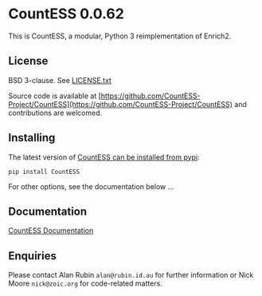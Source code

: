 # CountESS 0.0.62

This is CountESS, a modular, Python 3 reimplementation of Enrich2.

## License

BSD 3-clause.  See [LICENSE.txt](LICENSE.txt)

Source code is available at [https://github.com/CountESS-Project/CountESS](https://github.com/CountESS-Project/CountESS) and contributions are welcomed.

## Installing

The latest version of
[CountESS can be installed from pypi](https://pypi.org/project/countess/):
```
pip install CountESS
```

For other options, see the documentation below ...

## Documentation

[CountESS Documentation](https://countess-project.github.io/CountESS/)

## Enquiries

Please contact Alan Rubin `alan@rubin.id.au` for further information or
Nick Moore `nick@zoic.org` for code-related matters.
